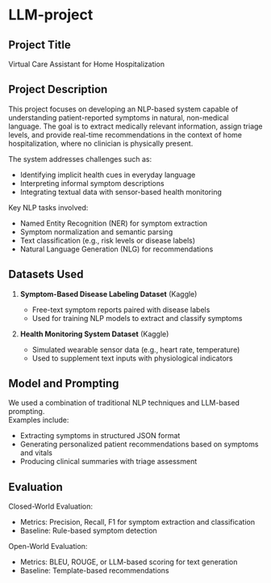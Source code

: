# LLM-project
## Project Title

Virtual Care Assistant for Home Hospitalization

## Project Description

This project focuses on developing an NLP-based system capable of understanding patient-reported symptoms in natural, non-medical language. The goal is to extract medically relevant information, assign triage levels, and provide real-time recommendations in the context of home hospitalization, where no clinician is physically present.

The system addresses challenges such as:
- Identifying implicit health cues in everyday language  
- Interpreting informal symptom descriptions  
- Integrating textual data with sensor-based health monitoring  

Key NLP tasks involved:
- Named Entity Recognition (NER) for symptom extraction  
- Symptom normalization and semantic parsing  
- Text classification (e.g., risk levels or disease labels)  
- Natural Language Generation (NLG) for recommendations  

## Datasets Used

1. **Symptom-Based Disease Labeling Dataset** (Kaggle)  
   - Free-text symptom reports paired with disease labels  
   - Used for training NLP models to extract and classify symptoms  

2. **Health Monitoring System Dataset** (Kaggle)  
   - Simulated wearable sensor data (e.g., heart rate, temperature)  
   - Used to supplement text inputs with physiological indicators  

## Model and Prompting

We used a combination of traditional NLP techniques and LLM-based prompting.  
Examples include:
- Extracting symptoms in structured JSON format  
- Generating personalized patient recommendations based on symptoms and vitals  
- Producing clinical summaries with triage assessment  

## Evaluation

Closed-World Evaluation:
- Metrics: Precision, Recall, F1 for symptom extraction and classification  
- Baseline: Rule-based symptom detection

Open-World Evaluation:
- Metrics: BLEU, ROUGE, or LLM-based scoring for text generation  
- Baseline: Template-based recommendations  
